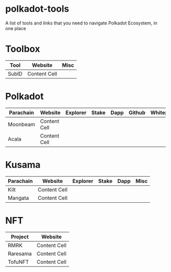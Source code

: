 # polkadot-tools
A list of tools and links that you need to navigate Polkadot Ecosystem, in one place


# Toolbox
| Tool  | Website | Misc |
| ------------- | ------------- | ------------- |
| SubID  | Content Cell  | 


# Polkadot
| Parachain  | Website | Explorer | Stake | Dapp | Github | Whitepaper |  Docs | Twitter | Discord | Telegram | Medium 
| ------------- | ------------- | ------------- | ------------- | ------------- | ------------- | ------------- | ------------- | ------------- | ------------- | ------------- | ------------- |
| Moonbeam  | Content Cell  | 
| Acala  | Content Cell  |


# Kusama
| Parachain  | Website | Explorer | Stake | Dapp | Misc 
| ------------- | ------------- | ------------- | ------------- | ------------- | ------------- |
| Kilt  | Content Cell  | 
| Mangata  | Content Cell  |


# NFT
| Project  | Website |
| ------------- | ------------- |
| RMRK  | Content Cell  | 
| Raresama  | Content Cell  |
| TofuNFT  | Content Cell  |
